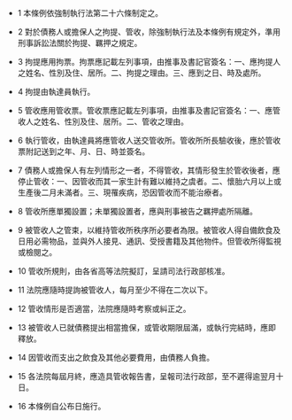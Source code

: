 * 1 本條例依強制執行法第二十六條制定之。

* 2 對於債務人或擔保人之拘提、管收，除強制執行法及本條例有規定外，準用刑事訴訟法關於拘提、羈押之規定。

* 3 拘提應用拘票。拘票應記載左列事項，由推事及書記官簽名：一、應拘提人之姓名、性別及住、居所。二、拘提之理由。三、應到之日、時及處所。

* 4 拘提由執達員執行。

* 5 管收應用管收票。管收票應記載左列事項，由推事及書記官簽名：一、應管收人之姓名、性別及住、居所。二、管收之理由。

* 6 執行管收，由執達員將應管收人送交管收所。管收所所長驗收後，應於管收票附記送到之年、月、日、時並簽名。

* 7 債務人或擔保人有左列情形之一者，不得管收，其情形發生於管收後者，應停止管收：一、因管收而其一家生計有難以維持之虞者。二、懷胎六月以上或生產後二月未滿者。三、現罹疾病，恐因管收而不能治療者。

* 8 管收所應單獨設置；未單獨設置者，應與刑事被告之羈押處所隔離。

* 9 被管收人之管束，以維持管收所秩序所必要者為限。被管收人得自備飲食及日用必需物品，並與外人接見、通訊、受授書籍及其他物件。但管收所得監視或檢閱之。

* 10 管收所規則，由各省高等法院擬訂，呈請司法行政部核准。

* 11 法院應隨時提詢被管收人，每月至少不得在二次以下。

* 12 管收情形是否適當，法院應隨時考察或糾正之。

* 13 被管收人已就債務提出相當擔保，或管收期限屆滿，或執行完結時，應即釋放。

* 14 因管收而支出之飲食及其他必要費用，由債務人負擔。

* 15 各法院每屆月終，應造具管收報告書，呈報司法行政部，至不遲得逾翌月十日。

* 16 本條例自公布日施行。

